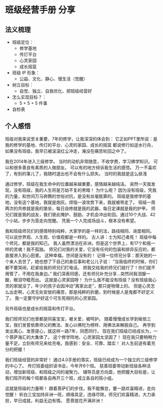 # 班级经营手册 分享

## 法义梳理

- 班级定位：
  - 修学基地
  - 传灯平台
  - 心灵家园
  - 成长摇篮
- 班级 IP 形象：
  - 公益、文化、静心、慢生活（觉醒）
- 树立目标：
  - 自觉、独立、自我优化、把班级经营好
- 怎么实现目标？：
  - 5 + 5 + 5 件事
- 自检表

## 个人感悟

班级对我来说至关重要，7年的修学，让我深深的体会到：
它正如PPT里所说：是我的修学的基地、传灯的平台、心灵的家园、成长的摇篮
都说修行如逆水行舟，如果没有班级，我早已被滚滚红尘冲走，淹没在痛苦轮回之中了。

我在2014年进入三级修学。
当时的动机非常随意，不收学费，学习佛学知识。
可以和很多善良有素质的人做朋友。
可以有的地方倾诉我生活的感悟。
万一不喜欢了，有别的事儿了，我随时退出也不会有什么损失。
当时的我就是这么肤浅

通过修学，班级在我生命中的位置越来越重要，感情越来越纯洁。
突然一天我发现，没有班级，我的人生将是万劫不复的黑暗！
为什么呢？
因为没有班级，凭我的力量，和世间万马奔腾的世俗对抗，是没有丝毫胜算的。
班级是我修学的基地，没有这个基地，我就是炮灰。烦恼一波攻势下来，我就被带走了。
班级一周两次的共修就是我的堡垒，每日自修就是我的武器，每日定课就是我的护甲。
师兄们就是我的战友，我们彼此掩护、鼓励，才机会冲出轮回。通过10个大战、42个小站，步步为营走向觉醒。
凭我一个人完成场战斗，根本没有希望。

我和班级师兄们的感情特别纯粹，大家学的是一样的法，路线相同、进度相同。
可以说世界观、人生观、价值观都是一样的。
古人讲：士为知己者死！
班级中每个师兄，都是我的知己。
我人虽然漂泊在非洲，但是这个世界上，有17个和我一样的灵魂！我不孤独。
师兄们对我的关爱，它没有任何的包装和排异反应的，都直接渗入到心田里。
这种幸福，世间是没有的！
记得一位师兄分享：那天她的一个亲人去世了，她也想了下自己的身后事和老公儿子说：
“当我临终的时候，你们都不要哭闹，赶紧给我的师兄们打电话。
把我交给我的师兄们就行了！你们就不用管了，不用在我身边。”
我们深表同感，还有师兄补充分享...突然间我泪腺一酸，眼泪夺眶而出。
这就是心灵家园呀！
为什么我不能没有班级？没有班级我心灵的家就没了，年少的孩子会因冲动“离家出走”，那只是物理上的。
但是心灵怎么出走啊，心灵无处安放的痛苦，那是纯粹的折磨，到时候是人是鬼都不好定义了。
我一定要守护好这个可生死相托的心灵家园。

另外班级也是成长的摇篮和传灯平台。

我们班师兄们也曾都是同喜宝宝，被关爱，被呵护。
随着慢慢成长学到皈依三宝，我们发誓依靠师父的教法、发心以佛陀为榜样、用佛法来解脱自己。
再学到发出离心、发菩提心，就这样一路7年，同愿同行，
现在我们班级已经成长为，一个菩萨海汇的大集体了。
这个修学阵地、心灵家园太坚固了！
现在我只要稍稍力量不足，立刻有师兄来给充电，我感到：安全、可靠、踏实！
对人生前途有着充分的把握！

我们班级经营的非常好！
通过4.0手册的落实，班级已经成为一个独立的三级修学的中心了。
传灯班委组织读书会，今年开6个班。
慈善班委带动新班级各种活动，增加新班级、和班级之间的凝聚力。
辅导员是方向盘，他把握大目标是，让我们班开的每个班都各自再开三个班，成立各自的班小组。

这就是班级的力量啊！
跟着菩萨们的步伐，我不能懈怠，要一路欢喜精进，走向觉醒！
祈白三宝加持非洲一班，顺缘具足，违缘尽除，师兄们欢喜精进，大力承担，早日成就，利益无边有情。
愿菩提花开满非洲！